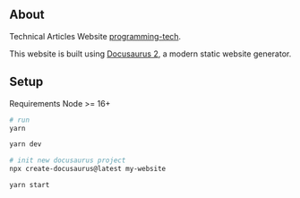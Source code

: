 ## About
Technical Articles Website [programming-tech](https://programming-tech-website.vercel.app/).

This website is built using [Docusaurus 2](https://github.com/facebook/docusaurus), a modern static website generator.

## Setup
Requirements Node >= 16+
```bash
# run
yarn 

yarn dev 
```

```bash
# init new docusaurus project
npx create-docusaurus@latest my-website 

yarn start
```